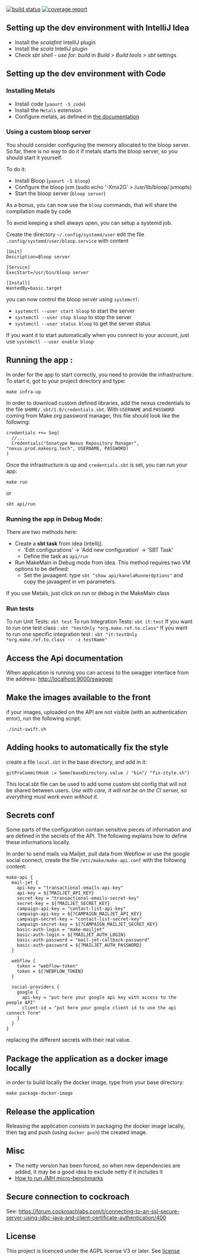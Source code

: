 [![build status](https://gitlab.com/makeorg-scala/make-api/badges/preproduction/build.svg)](https://gitlab.com/makeorg-scala/make-api/commits/preproduction)
[![coverage report](https://gitlab.com/makeorg-scala/make-api/badges/preproduction/coverage.svg)](https://gitlab.com/makeorg-scala/make-api/commits/preproduction)

## Setting up the dev environment with IntelliJ Idea

- Install the _scalafmt_ IntelliJ plugin
- Install the _scala_ IntelliJ plugin
- Check _sbt shell - use for: build_ in _Build > Build tools > sbt_ settings

## Setting up the dev environment with Code

### Installing Metals

- Install code (`yaourt -S code`)
- Install the `Metals` extension
- Configure metals, as defined in [the documentation](https://scalameta.org/metals/docs/editors/vscode.html)

### Using a custom bloop server

You should consider configuring the memory allocated to the bloop server.
So far, there is no way to do it if metals starts the bloop server, so you should start it yourself.

To do it:
- Install Bloop (`yaourt -S bloop`)
- Configure the bloop jvm (sudo echo '-Xmx2G' > /usr/lib/bloop/.jvmopts)
- Start the bloop server (`bloop server`)

As a bonus, you can now use the `bloop` commands, that will share the compilation made by code

To avoid keeping a shell always open, you can setup a systemd job.

Create the directory `~/.config/systemd/user`
edit the file `.config/systemd/user/bloop.service` with content

```
[Unit]
Description=Bloop server

[Service]
ExecStart=/usr/bin/bloop server

[Install]
WantedBy=basic.target
```

you can now control the bloop server using `systemctl`:
- `systemctl --user start bloop` to start the server
- `systemctl --user stop bloop` to stop the server
- `systemctl --user status bloop` to get the server status

If you want it to start automatically when you connect to your account,
just use `systemctl --user enable bloop`


## Running the app :


In order for the app to start correctly, you need to provide the infrastructure.
To start it, got to your project directory and type:

```
make infra-up
```

In order to download custom defined libraries, add the nexus credentials to
the file `$HOME/.sbt/1.0/credentials.sbt`.
With `USERNAME` and `PASSWORD` coming from Make.org password manager,
this file should look like the following:

```
credentials ++= Seq(
  //...
  Credentials("Sonatype Nexus Repository Manager", "nexus.prod.makeorg.tech", USERNAME, PASSWORD)
)
```

Once the infrastructure is up and `credentials.sbt` is set, you can run your app:

```
make run
```

or

```
sbt api/run
```

### Running the app in Debug Mode:

There are two methods here:

- Create a **sbt task** from idea (intellij).
    - 'Edit configurations' -> 'Add new configuration' -> 'SBT Task'
    - Define the task as `api/run`
- Run MakeMain in Debug mode from idea. This method requires two VM options to be defined:
    - Set the javaagent: type `sbt "show api/kanelaRunnerOptions"` and copy the javaagent in vm parameters.

If you use Metals, just click on run or debug in the MakeMain class

### Run tests

To run Unit Tests: `sbt test`
To run Integration Tests: `sbt it:test`
If you want to run one test class : `sbt "testOnly *org.make.ref.to.class"`
If you want to run one specific integration test : `sbt "it:testOnly *org.make.ref.to.class -- -z testName"`

## Access the Api documentation

When application is running you can access to the swagger interface from the address: [http://localhost:9000/swagger](http://localhost:9000/swagger)

## Make the images available to the front

if your images, uploaded on the API are not visible (with an authentication error), run the following script:

```
./init-swift.sh
```

## Adding hooks to automatically fix the style

create a file `local.sbt` in the base directory, and add in it:

`gitPreCommitHook := Some(baseDirectory.value / "bin"/ "fix-style.sh")`

This local.sbt file can be used to add some custom sbt config that will not be shared between users.
_Use with care, it will not be on the CI server, so everything must work even without it._

## Secrets conf

Some parts of the configuration contain sensitive pieces of information and are defined
in the secrets of the API. The following explains how to define these informations locally.

In order to send mails via Mailjet, pull data from Webflow or use the google social connect, create
the file `/etc/make/make-api.conf` with the following content:

```hocon
make-api {
  mail-jet {
    api-key = "transactional-emails-api-key"
    api-key = ${?MAILJET_API_KEY}
    secret-key = "transactional-emails-secret-key"
    secret-key = ${?MAILJET_SECRET_KEY}
    campaign-api-key = "contact-list-api-key"
    campaign-api-key = ${?CAMPAIGN_MAILJET_API_KEY}
    campaign-secret-key = "contact-list-secret-key"
    campaign-secret-key = ${?CAMPAIGN_MAILJET_SECRET_KEY}
    basic-auth-login = "make-mailjet"
    basic-auth-login = ${?MAILJET_AUTH_LOGIN}
    basic-auth-password = "mail-jet-callback-password"
    basic-auth-password = ${?MAILJET_AUTH_PASSWORD}
  }

  webflow {
    token = "webflow-token"
    token = ${?WEBFLOW_TOKEN}
  }

  social-providers {
    google {
      api-key = "put here your google api key with access to the people API"
      client-id = "put here your google client id to use the api connect form"
    }
  }
}
```

replacing the different secrets with their real value.

## Package the application as a docker image locally

in order to build locally the docker image, type from your base directory:

```
make package-docker-image
```

## Release the application

Releasing the application consists in packaging the docker image lacally,
then tag and push (using `docker push`) the created image.

## Misc

- The netty version has been forced, so when new dependencies are added, it may be a good idea to exclude netty if it includes it
- [How to run JMH micro-benchmarks](benchmarks/README.md)

## Secure connection to cockroach

See: https://forum.cockroachlabs.com/t/connecting-to-an-ssl-secure-server-using-jdbc-java-and-client-certificate-authentication/400

## License

This project is licenced under the AGPL license V3 or later. See [license](LICENSE.md)

